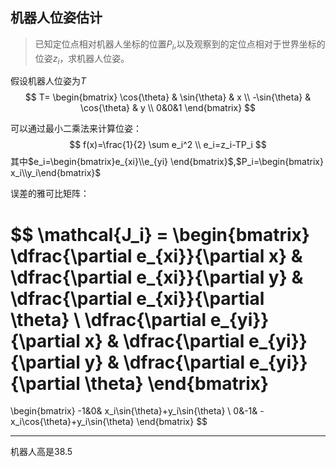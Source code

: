 ## 机器人位姿估计
>已知定位点相对机器人坐标的位置$P_i$,以及观察到的定位点相对于世界坐标的位姿$z_i$，求机器人位姿。

假设机器人位姿为$T$
$$
T=
\begin{bmatrix}
\cos{\theta} & \sin{\theta} & x \\
-\sin{\theta} & \cos{\theta} & y \\
0&0&1
\end{bmatrix}
$$

可以通过最小二乘法来计算位姿：
$$
f(x)=\frac{1}{2} \sum e_i^2 \\
e_i=z_i-TP_i
$$
其中$e_i=\begin{bmatrix}e_{xi}\\e_{yi} \end{bmatrix}$,$P_i=\begin{bmatrix} x_i\\y_i\end{bmatrix}$

误差的雅可比矩阵：

$$
\mathcal{J_i} =
\begin{bmatrix}
\dfrac{\partial e_{xi}}{\partial x} &  \dfrac{\partial e_{xi}}{\partial y} &  \dfrac{\partial e_{xi}}{\partial \theta}  \\
\dfrac{\partial e_{yi}}{\partial x} & \dfrac{\partial e_{yi}}{\partial y} & \dfrac{\partial e_{yi}}{\partial \theta}
\end{bmatrix}
=
\begin{bmatrix}
-1&0& x_i\sin{\theta}+y_i\sin{\theta} \\
0&-1& -x_i\cos{\theta}+y_i\sin{\theta}
\end{bmatrix}
$$

----
机器人高是38.5